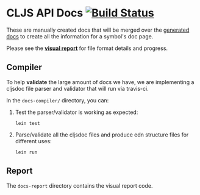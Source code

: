 # CLJS API Docs [![Build Status](https://travis-ci.org/cljsinfo/api-docs.svg)](https://travis-ci.org/cljsinfo/api-docs)

These are manually created docs that will be merged over the [generated docs]
to create all the information for a symbol's doc page.

Please see the __[visual report]__ for file format details and progress.

## Compiler

To help __validate__ the large amount of docs we have, we are implementing a
cljsdoc file parser and validator that will run via travis-ci.

In the `docs-compiler/` directory, you can:

1. Test the parser/validator is working as expected:

    ```
    lein test
    ```

1. Parse/validate all the cljsdoc files and produce edn structure files for different uses:

    ```
    lein run
    ```

## Report

The `docs-report` directory contains the visual report code.

[visual report]:http://cljsinfo.github.io/api-docs/
[generated docs]:https://github.com/cljsinfo/api-docs-generator
